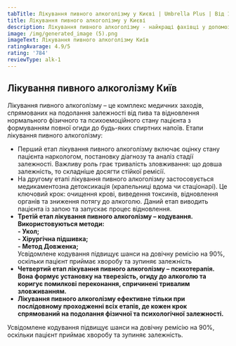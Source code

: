 ```yaml
---
tabTitle: Лікування пивного алкоголізму у Києві | Umbrella Plus | Від 1699 грн
title: Лікування пивного алкоголізму у Києві
description: Лікування пивного алкоголізму - найкращі фахівці у допомозі із залежністю Київ
image: /img/generated_image (5).png
imageText: Лікування пивного алкоголізму Київ
ratingAvarage: 4.9/5
rating: '784'
reviewType: alk-1
---
```


## Лікування пивного алкоголізму Київ

Лікування пивного алкоголізму – це комплекс медичних заходів, спрямованих на подолання залежності від пива та відновлення нормального фізичного та психоемоційного стану пацієнта з формуванням повної огиди до будь-яких спиртних напоїв. Етапи лікування пивного алкоголізму:

* Перший етап лікування пивного алкоголізму включає оцінку стану пацієнта наркологом, постановку діагнозу та аналіз стадії залежності. Важливу роль грає тривалість зловживання: що довша залежність, то складніше досягти стійкої ремісії.
* На другому етапі лікування пивного алкоголізму застосовується медикаментозна детоксикація (крапельниці вдома чи стаціонарі). Це ключовий крок: очищення крові, виведення токсинів, відновлення органів та зниження потягу до алкоголю. Даний етап виводить пацієнта із запою та запускає процес відновлення.
* **Третій етап лікування пивного алкоголізму – кодування. Використовуються методи:**\
  **- Укол;**\
  **- Хірургічна підшивка;**\
  **- Метод Довженка;**\
  Усвідомлене кодування підвищує шанси на довічну ремісію на 90%, оскільки пацієнт приймає хворобу та зупиняє залежність
* **Четвертий етап лікування пивного алкоголізму – психотерапія. Вона формує установку на тверезість, огиду до алкоголю та коригує помилкові переконання, спричинені тривалим зловживанням.**
* **Лікування пивного алкоголізму ефективне тільки при послідовному проходженні всіх етапів, де кожен крок спрямований на подолання фізичної та психологічної залежності.**

Усвідомлене кодування підвищує шанси на довічну ремісію на 90%, оскільки пацієнт приймає хворобу та зупиняє залежність.
